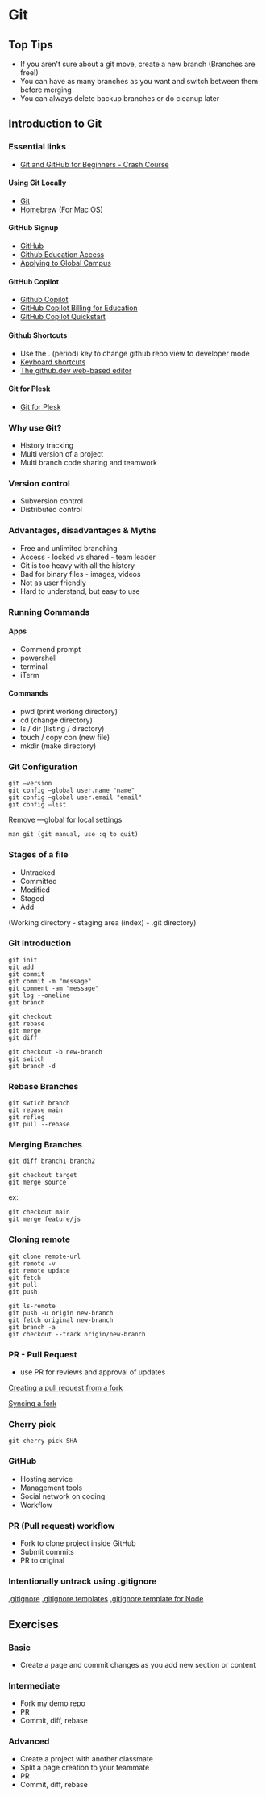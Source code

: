 # Git

## Top Tips

- If you aren't sure about a git move, create a new branch (Branches are free!)
- You can have as many branches as you want and switch between them before merging
- You can always delete backup branches or do cleanup later

## Introduction to Git

### Essential links

- [Git and GitHub for Beginners - Crash Course](https://www.youtube.com/watch?v=RGOj5yH7evk)

#### Using Git Locally

- [Git](https://git-scm.com/)
- [Homebrew](https://brew.sh/) (For Mac OS)

#### GitHub Signup

- [GitHub](https://github.com/)
- [Github Education Access](https://education.github.com/)
- [Applying to Global Campus](https://docs.github.com/en/education/-explore-the-benefits-of-teaching-and-learning-with-github-education/github-global-campus-for-students/apply-to-github-global-campus-as-a-student)

#### GitHub Copilot

- [Github Copilot](https://github.com/features/copilot)
- [GitHub Copilot Billing for Education](https://docs.github.com/en/billing/-managing-billing-for-github-copilot/-about-billing-for-github-copilot#pricing-for-github-copilot-for-individuals)
- [GitHub Copilot Quickstart](https://docs.github.com/en/copilot/quickstart)

#### Github Shortcuts

- Use the . (period) key to change github repo view to developer mode
- [Keyboard shortcuts](https://docs.github.com/en/get-started/using-github/keyboard-shortcuts)
- [The github.dev web-based editor](https://docs.github.com/en/codespaces/the-githubdev-web-based-editor)

#### Git for Plesk

- [Git for Plesk](https://www.plesk.com/extensions/git/)

### Why use Git?

- History tracking
- Multi version of a project
- Multi branch code sharing and teamwork

### Version control

- Subversion control
- Distributed control

### Advantages, disadvantages & Myths

- Free and unlimited branching
- Access - locked vs shared - team leader
- Git is too heavy with all the history
- Bad for binary files - images, videos
- Not as user friendly
- Hard to understand, but easy to use

### Running Commands

#### Apps

- Commend prompt
- powershell
- terminal
- iTerm

#### Commands

- pwd (print working directory)
- cd (change directory)
- ls / dir (listing / directory)
- touch / copy con (new file)
- mkdir (make directory)

### Git Configuration

```git
git —version
git config —global user.name "name"
git config —global user.email "email"
git config —list
```

Remove —global for local settings

```git
man git (git manual, use :q to quit)
```

### Stages of a file

- Untracked
- Committed
- Modified
- Staged
- Add

(Working directory - staging area (index) - .git directory)

### Git introduction

```git
git init
git add
git commit
git commit -m "message"
git comment -am "message"
git log --oneline
git branch
```

```git
git checkout
git rebase
git merge
git diff
```

```git
git checkout -b new-branch
git switch
git branch -d
```

### Rebase Branches

```git
git swtich branch
git rebase main
git reflog
git pull --rebase
```

### Merging Branches

```git
git diff branch1 branch2
```

```git
git checkout target
git merge source
```

ex:

```git
git checkout main
git merge feature/js
```

### Cloning remote

```git
git clone remote-url
git remote -v
git remote update
git fetch
git pull
git push
```

```git
git ls-remote
git push -u origin new-branch
git fetch original new-branch
git branch -a
git checkout --track origin/new-branch
```

### PR - Pull Request

- use PR for reviews and approval of updates

[Creating a pull request from a fork](https://docs.github.com/en/pull-requests/collaborating-with-pull-requests/proposing-changes-to-your-work-with-pull-requests/creating-a-pull-request-from-a-fork)

[Syncing a fork](https://docs.github.com/en/pull-requests/collaborating-with-pull-requests/working-with-forks/syncing-a-fork)

### Cherry pick

```git
git cherry-pick SHA
```

### GitHub

- Hosting service
- Management tools
- Social network on coding
- Workflow

### PR (Pull request) workflow

- Fork to clone project inside GitHub
- Submit commits
- PR to original

### Intentionally untrack using .gitignore

[.gitignore](https://git-scm.com/docs/gitignore)
[.gitignore templates](https://github.com/github/gitignore/tree/main)
[.gitignore template for Node](https://github.com/github/gitignore/blob/main/Node.gitignore)

## Exercises

### Basic

- Create a page and commit changes as you add new section or content

### Intermediate

- Fork my demo repo
- PR
- Commit, diff, rebase

### Advanced

- Create a project with another classmate
- Split a page creation to your teammate
- PR
- Commit, diff, rebase
